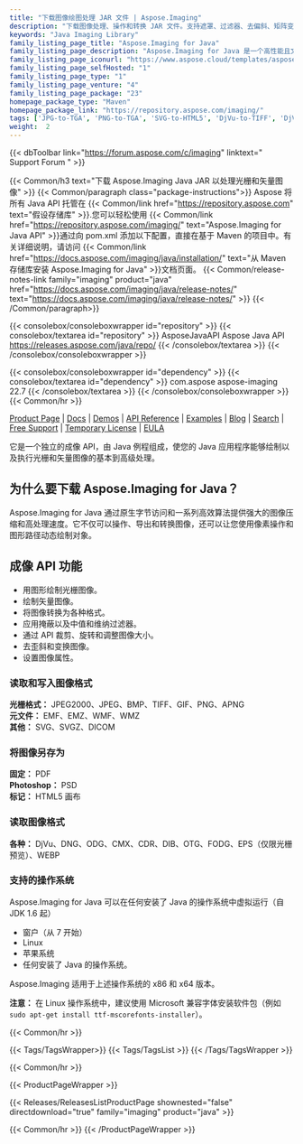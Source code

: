 ```yaml
---
title: "下载图像绘图处理 JAR 文件 | Aspose.Imaging"
description: "下载图像处理、操作和转换 JAR 文件。支持遮罩、过滤器、去偏斜、矩阵变换、形状、抖动和矢量。"
keywords: "Java Imaging Library"
family_listing_page_title: "Aspose.Imaging for Java"
family_listing_page_description: "Aspose.Imaging for Java 是一个高性能且文档齐全的成像 API，它为开发人员提供最灵活的一组图像处理例程，以便在其 Java 应用程序中创建、操作、保存和转换图像，而无需图像编辑器."
family_listing_page_iconurl: "https://www.aspose.cloud/templates/aspose/App_Themes/V3/images/imaging/272x272/aspose_imaging-for-java-min.png"
family_listing_page_selfHosted: "1"
family_listing_page_type: "1"
family_listing_page_venture: "4"
family_listing_page_package: "23"
homepage_package_type: "Maven"
homepage_package_link: "https://repository.aspose.com/imaging/"
tags: ['JPG-to-TGA', 'PNG-to-TGA', 'SVG-to-HTML5', 'DjVu-to-TIFF', 'DjVu-to-PDF', 'DNG-to-JPEG', 'image-to-PSD', 'PSD-to-JPG', 'image-to-PSD', 'WMF-to-PNG']
weight:  2
---
```


{{< dbToolbar link="https://forum.aspose.com/c/imaging" linktext=" Support Forum " >}}

{{< Common/h3 text="下载 Aspose.Imaging Java JAR 以处理光栅和矢量图像"  >}}
{{< Common/paragraph class="package-instructions">}}
Aspose 将所有 Java API 托管在
{{< Common/link href="https://repository.aspose.com" text="假设存储库"  >}}.您可以轻松使用
{{< Common/link href="https://repository.aspose.com/imaging/" text="Aspose.Imaging for Java API"  >}}通过向 pom.xml 添加以下配置，直接在基于 Maven 的项目中。有关详细说明，请访问
{{< Common/link href="https://docs.aspose.com/imaging/java/installation/" text="从 Maven 存储库安装 Aspose.Imaging for Java"  >}}文档页面。
{{< Common/release-notes-link family="imaging" product="java" href="https://docs.aspose.com/imaging/java/release-notes/" text="https://docs.aspose.com/imaging/java/release-notes/"  >}}
{{< /Common/paragraph>}}

{{< consolebox/consoleboxwrapper id="repository" >}}
   {{< consolebox/textarea id="repository" >}} 
      <repository>
      <id>AsposeJavaAPI</id>
      <name>Aspose Java API</name>
      <url>https://releases.aspose.com/java/repo/</url>
      </repository> 
   {{< /consolebox/textarea >}}
{{< /consolebox/consoleboxwrapper >}}

{{< consolebox/consoleboxwrapper id="dependency" >}}
   {{< consolebox/textarea id="dependency" >}}
      <dependency>
      <groupId>com.aspose</groupId>
      <artifactId>aspose-imaging</artifactId>
      <version>22.7</version>
      </dependency>
   {{< /consolebox/textarea >}}
{{< /consolebox/consoleboxwrapper >}}
{{< Common/hr >}}

[Product Page](https://products.aspose.com/imaging/java) | [Docs](https://docs.aspose.com/imaging/java/) | [Demos](https://products.aspose.app/imaging/family) | [API Reference](https://reference.aspose.com/imaging/java) | [Examples](https://github.com/aspose-imaging/Aspose.Imaging-for-Java) | [Blog](https://blog.aspose.com/category/imaging/) | [Search](https://search.aspose.com/) | [Free Support](https://forum.aspose.com/c/imaging) | [Temporary License](https://purchase.aspose.com/temporary-license) | [EULA](https://about.aspose.com/legal/eula/)

它是一个独立的成像 API，由 Java 例程组成，使您的 Java 应用程序能够绘制以及执行光栅和矢量图像的基本到高级处理。

## 为什么要下载 Aspose.Imaging for Java？

Aspose.Imaging for Java 通过原生字节访问和一系列高效算法提供强大的图像压缩和高处理速度。它不仅可以操作、导出和转换图像，还可以让您使用像素操作和图形路径动态绘制对象。

## 成像 API 功能

- 用图形绘制光栅图像。
- 绘制矢量图像。
- 将图像转换为各种格式。
- 应用掩蔽以及中值和维纳过滤器。
- 通过 API 裁剪、旋转和调整图像大小。
- 去歪斜和变换图像。
- 设置图像属性。

### 读取和写入图像格式

**光栅格式：** JPEG2000、JPEG、BMP、TIFF、GIF、PNG、APNG\
**元文件：** EMF、EMZ、WMF、WMZ\
**其他：** SVG、SVGZ、DICOM

### 将图像另存为

**固定：** PDF\
**Photoshop：** PSD\
**标记：** HTML5 画布

### 读取图像格式

**各种：** DjVu、DNG、ODG、CMX、CDR、DIB、OTG、FODG、EPS（仅限光栅预览）、WEBP

### 支持的操作系统

Aspose.Imaging for Java 可以在任何安装了 Java 的操作系统中虚拟运行（自 JDK 1.6 起）

- 窗户（从 7 开始）
- Linux
- 苹果系统
- 任何安装了 Java 的操作系统。

Aspose.Imaging 适用于上述操作系统的 x86 和 x64 版本。

**注意：** 在 Linux 操作系统中，建议使用 Microsoft 兼容字体安装软件包（例如 `sudo apt-get install ttf-mscorefonts-installer`）。

{{< Common/hr >}}

{{< Tags/TagsWrapper>}}
 {{< Tags/TagsList >}}
{{< /Tags/TagsWrapper >}}

{{< Common/hr >}}

{{< ProductPageWrapper >}}
<!-- ReleasesListProductPage-->
   {{< Releases/ReleasesListProductPage shownested="false"  directdownload="true" family="imaging" product="java" >}}
<!-- /ReleasesListProductPage-->
{{< Common/hr >}}
{{< /ProductPageWrapper >}}

